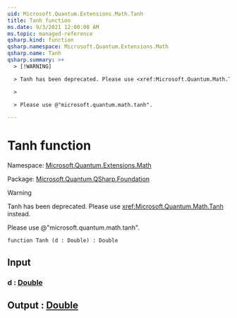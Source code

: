 ```yaml
---
uid: Microsoft.Quantum.Extensions.Math.Tanh
title: Tanh function
ms.date: 9/3/2021 12:00:00 AM
ms.topic: managed-reference
qsharp.kind: function
qsharp.namespace: Microsoft.Quantum.Extensions.Math
qsharp.name: Tanh
qsharp.summary: >+
  > [!WARNING]

  > Tanh has been deprecated. Please use <xref:Microsoft.Quantum.Math.Tanh> instead.

  >

  > Please use @"microsoft.quantum.math.tanh".

---
```


# Tanh function

Namespace: [Microsoft.Quantum.Extensions.Math](xref:Microsoft.Quantum.Extensions.Math)

Package: [Microsoft.Quantum.QSharp.Foundation](https://nuget.org/packages/Microsoft.Quantum.QSharp.Foundation)


> [!WARNING]
> Tanh has been deprecated. Please use <xref:Microsoft.Quantum.Math.Tanh> instead.
>
> Please use @"microsoft.quantum.math.tanh".



```qsharp
function Tanh (d : Double) : Double
```


## Input

### d : [Double](xref:microsoft.quantum.qsharp.valueliterals#double-literals)





## Output : [Double](xref:microsoft.quantum.qsharp.valueliterals#double-literals)

